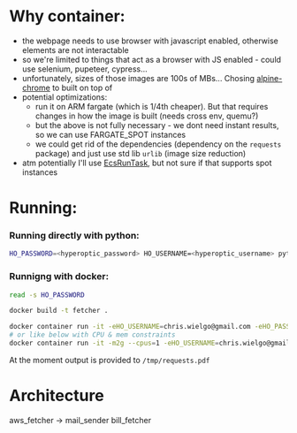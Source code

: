 # Why container:

- the webpage needs to use browser with javascript enabled, otherwise elements are not interactable
- so we're limited to things that act as a browser with JS enabled - could use selenium, pupeteer, cypress... 
- unfortunately, sizes of those images are 100s of MBs... Chosing [alpine-chrome](https://github.com/Zenika/alpine-chrome) to built on top of
- potential optimizations:
  - run it on ARM fargate (which is 1/4th cheaper). But that requires changes in how the image is built (needs cross env, quemu?)
  - but the above is not fully necessary - we dont need instant results, so we can use FARGATE_SPOT instances
  - we could get rid of the dependencies (dependency on the `requests` package) and just use std lib `urlib` (image size reduction)
- atm potentially I'll use [EcsRunTask](https://docs.aws.amazon.com/cdk/api/v2/docs/aws-cdk-lib.aws_stepfunctions_tasks.EcsRunTask.html), but not sure if that supports spot instances 

# Running:

### Running directly with python:
```bash
HO_PASSWORD=<hyperoptic_password> HO_USERNAME=<hyperoptic_username> python3 fetch-bill/main_fetcher.py
``` 

### Runnigng with docker:
```bash
read -s HO_PASSWORD

docker build -t fetcher .

docker container run -it -eHO_USERNAME=chris.wielgo@gmail.com -eHO_PASSWORD=$HO_PASSWORD --rm fetcher
# or like below with CPU & mem constraints
docker container run -it -m2g --cpus=1 -eHO_USERNAME=chris.wielgo@gmail.com -eHO_PASSWORD=$HO_PASSWORD --rm fetcher   
```

At the moment output is provided to `/tmp/requests.pdf`


# Architecture


aws_fetcher       ->      mail_sender
  bill_fetcher